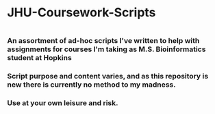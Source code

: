 # JHU-Coursework-Scripts
# 
### An assortment of ad-hoc scripts I've written to help with assignments for courses I'm taking as M.S. Bioinformatics student at Hopkins
### Script purpose and content varies, and as this repository is new there is currently no method to my madness.
### Use at your own leisure and risk.
